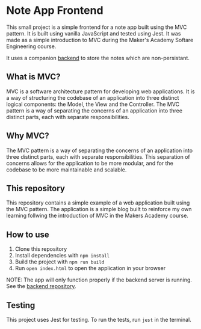 # Note App Frontend

This small project is a simple frontend for a note app built using the MVC pattern. It is built using vanilla JavaScript and tested using Jest.
It was made as a simple introduction to MVC during the Maker's Academy Softare Engineering course.

It uses a companion [backend](https://github.com/pablisch/notes-app-backend-server) to store the notes which are non-persistant.

## What is MVC?

MVC is a software architecture pattern for developing web applications. It is a way of structuring the codebase of an application into three distinct logical components: the Model, the View and the Controller. The MVC pattern is a way of separating the concerns of an application into three distinct parts, each with separate responsibilities.

## Why MVC?

The MVC pattern is a way of separating the concerns of an application into three distinct parts, each with separate responsibilities. This separation of concerns allows for the application to be more modular, and for the codebase to be more maintainable and scalable.

## This repository

This repository contains a simple example of a web application built using the MVC pattern. The application is a simple blog built to reinforce my own learning follwing the introduction of MVC in the Makers Academy course.

## How to use

1. Clone this repository
2. Install dependencies with `npm install`
3. Build the project with `npm run build`
4. Run `open index.html` to open the application in your browser

NOTE: The app will only function properly if the backend server is running. See the [backend repository](https://github.com/pablisch/notes-app-backend-server).

## Testing

This project uses Jest for testing. To run the tests, run `jest` in the terminal.

